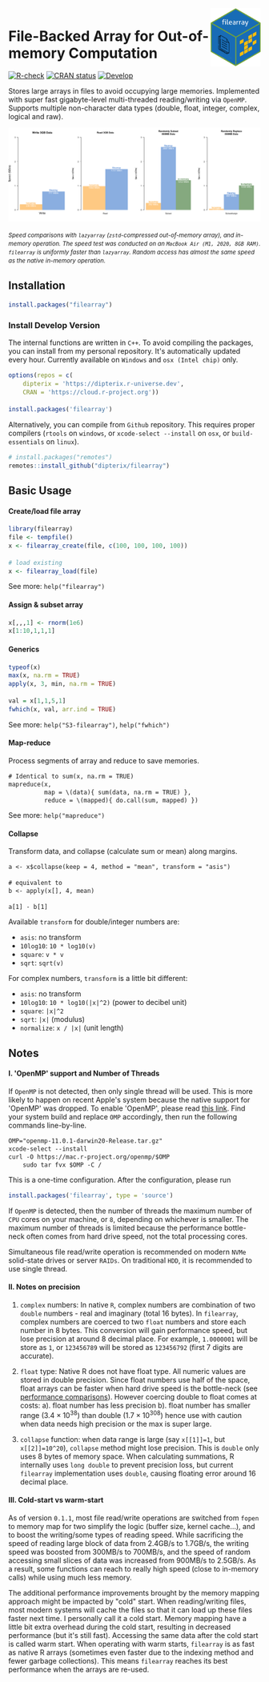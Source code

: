 <img src="https://raw.githubusercontent.com/dipterix/filearray/main/inst/hexbadge.png" height="116px" align="right" />

# File-Backed Array for Out-of-memory Computation


<!-- badges: start -->
[![R-check](https://github.com/dipterix/filearray/workflows/R-CMD-check/badge.svg)](https://github.com/dipterix/filearray/actions)
[![CRAN status](https://www.r-pkg.org/badges/version/filearray)](https://CRAN.R-project.org/package=filearray)
[![Develop](https://dipterix.r-universe.dev/badges/filearray)](https://dipterix.r-universe.dev/ui#builds)
<!-- badges: end -->

Stores large arrays in files to avoid occupying large memories. Implemented with super fast gigabyte-level multi-threaded reading/writing via `OpenMP`. Supports multiple non-character data types (double, float, integer, complex, logical and raw).

![](https://raw.githubusercontent.com/dipterix/filearray/main/adhoc/readme-speed.png)

<small> *Speed comparisons with `lazyarray` (`zstd`-compressed out-of-memory array), and in-memory operation. The speed test was conducted on an `MacBook Air (M1, 2020, 8GB RAM)`. `filearray` is uniformly faster than `lazyarray`. Random access has almost the same speed as the native in-memory operation.* </small>

## Installation

```r
install.packages("filearray")
```

### Install Develop Version

The internal functions are written in `C++`. To avoid compiling the packages, you can install from my personal repository. It's automatically updated every hour. Currently available on `Windows` and `osx (Intel chip)` only.

```r
options(repos = c(
    dipterix = 'https://dipterix.r-universe.dev',
    CRAN = 'https://cloud.r-project.org'))

install.packages('filearray')
```

Alternatively, you can compile from `Github` repository. This requires proper compilers (`rtools` on `windows`, or `xcode-select --install` on `osx`, or `build-essentials` on `linux`).

```r
# install.packages("remotes")
remotes::install_github("dipterix/filearray")
```

## Basic Usage

#### Create/load file array

```r
library(filearray)
file <- tempfile()
x <- filearray_create(file, c(100, 100, 100, 100))

# load existing
x <- filearray_load(file)
```

See more: `help("filearray")`

#### Assign & subset array

```r
x[,,,1] <- rnorm(1e6)
x[1:10,1,1,1]
```

#### Generics

```r
typeof(x)
max(x, na.rm = TRUE)
apply(x, 3, min, na.rm = TRUE)

val = x[1,1,5,1]
fwhich(x, val, arr.ind = TRUE)
```

See more: `help("S3-filearray")`, `help("fwhich")`

#### Map-reduce

Process segments of array and reduce to save memories.

```
# Identical to sum(x, na.rm = TRUE)
mapreduce(x, 
          map = \(data){ sum(data, na.rm = TRUE) }, 
          reduce = \(mapped){ do.call(sum, mapped) })
```

See more: `help("mapreduce")`

#### Collapse

Transform data, and collapse (calculate sum or mean) along margins.

```
a <- x$collapse(keep = 4, method = "mean", transform = "asis")

# equivalent to
b <- apply(x[], 4, mean)

a[1] - b[1]
```

Available `transform` for double/integer numbers are:

* `asis`: no transform
* `10log10`: `10 * log10(v)`
* `square`: `v * v` 
* `sqrt`: `sqrt(v)`

For complex numbers, `transform` is a little bit different:

* `asis`: no transform
* `10log10`: `10 * log10(|x|^2)` (power to decibel unit)
* `square`: `|x|^2` 
* `sqrt`: `|x|` (modulus)
* `normalize`: `x / |x|` (unit length)

## Notes

#### I. 'OpenMP' support and Number of Threads

If `OpenMP` is not detected, then only single thread will be used. This is more likely to happen on recent Apple's system because the native support for 'OpenMP' was dropped. To enable 'OpenMP', please read [this link](https://mac.r-project.org/openmp/). Find your system build and replace `OMP` accordingly, then run the following commands line-by-line.

```
OMP="openmp-11.0.1-darwin20-Release.tar.gz"
xcode-select --install
curl -O https://mac.r-project.org/openmp/$OMP
    sudo tar fvx $OMP -C /
```

This is a one-time configuration. After the configuration, please run 

```r
install.packages('filearray', type = 'source')
```


If `OpenMP` is detected, then the number of threads the maximum number of `CPU` cores on your machine, or `8`, depending on whichever is smaller. The maximum number of threads is limited because the performance bottle-neck often comes from hard drive speed, not the total processing cores. 

Simultaneous file read/write operation is recommended on modern `NVMe` solid-state drives or server `RAIDs`. On traditional `HDD`, it is recommended to use single thread.

#### II. Notes on precision

1. `complex` numbers: In native `R`, complex numbers are combination of two `double` numbers - real and imaginary (total 16 bytes). In `filearray`, complex numbers are coerced to two `float` numbers and store each number in 8 bytes. This conversion will gain performance speed, but lose precision at around 8 decimal place. For example, `1.0000001` will be store as `1`, or `123456789` will be stored as `123456792` (first 7 digits are accurate).

2. `float` type: Native R does not have float type. All numeric values are stored in double precision. Since float numbers use half of the space, float arrays can be faster when hard drive speed is the bottle-neck (see [performance comparisons](https://dipterix.org/filearray/articles/performance.html)). However coercing double to float comes at costs:
  a). float number has less precision 
  b). float number has smaller range ($3.4\times 10^{38}$) than double ($1.7\times 10^{308}$)
hence use with caution when data needs high precision or the max is super large.

3. `collapse` function: when data range is large (say `x[[1]]=1`, but `x[[2]]=10^20`), `collapse` method might lose precision. This is `double` only uses 8 bytes of memory space. When calculating summations, R internally uses `long double` to prevent precision loss, but current `filearray` implementation uses `double`, causing floating error around 16 decimal place. 

#### III. Cold-start vs warm-start

As of version `0.1.1`, most file read/write operations are switched from `fopen` to memory map for two simplify the logic (buffer size, kernel cache...), and to boost the writing/some types of reading speed. While sacrificing the speed of reading large block of data from 2.4GB/s to 1.7GB/s, the writing speed was boosted from 300MB/s to 700MB/s, and the speed of random accessing small slices of data was increased from 900MB/s to 2.5GB/s. As a result, some functions can reach to really high speed (close to in-memory calls) while using much less memory. 

The additional performance improvements brought by the memory mapping approach might be impacted by "cold" start. When reading/writing files, most modern systems will cache the files so that it can load up these files faster next time. I personally call it a cold start. Memory mapping have a little bit extra overhead during the cold start, resulting in decreased performance (but it's still fast). Accessing the same data after the cold start is called warm start. When operating with warm starts, `filearray` is as fast as native R arrays (sometimes even faster due to the indexing method and fewer garbage collections). This means `filearray` reaches its best performance when the arrays are re-used.


